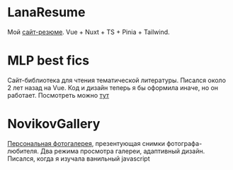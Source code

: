 # LanaResume
Мой <a href="https://dev-lana.ru/" target="_blank">сайт-резюме</a>. Vue + Nuxt + TS + Pinia + Tailwind.

# MLP best fics
Сайт-библиотека для чтения тематической литературы. Писался около 2 лет назад на Vue. Код и дизайн теперь я бы оформила иначе, но он работает. Посмотреть можно <a href="http://mlp-best-fics.cw53615.tw1.ru/" target="_blank">тут</a>

# NovikovGallery
<a href="https://lanaelf.github.io/NovikovGallery/" target="_blank">Персональная фотогалерея</a>, презентующая снимки фотографа-любителя. Два режима просмотра галереи, адаптивный дизайн. Писался, когда я изучала ванильный javascript

